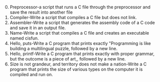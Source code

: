 0. Preprocessor-a script that runs a C file through the preprocessor and save the result into another file
1. Compiler-Write a script that compiles a C file but does not link.
2. Assembler-Write a script that generates the assembly code of a C code and save it in an output file.
3. Name-Write a script that compiles a C file and creates an executable named cisfun.
4. Hello, puts-Write a C program that prints exactly "Programming is like building a multilingual puzzle, followed by a new line.
5. Hello, printf-Write a C program that prints exactly with proper grammar, but the outcome is a piece of art,, followed by a new line.
6. Size is not grandeur, and territory does not make a nation-Write a C program that prints the size of various types on the computer it is compiled and run on.
